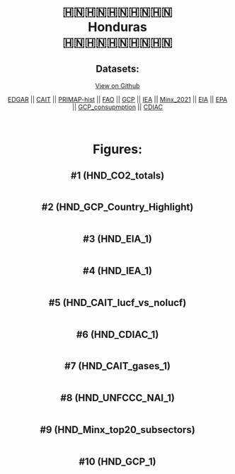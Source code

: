 
<center>
<h1 align="center">
🇭🇳🇭🇳🇭🇳🇭🇳🇭🇳
<br>
Honduras
<br>
🇭🇳🇭🇳🇭🇳🇭🇳🇭🇳
</h1>
<h2>Datasets:</h2>
<p><a href="https://github.com/dquintani/GreenhouseData/tree/master/country_data/HND_Honduras/data">View on Github</a>
<br></p><p><a href="data/HND_EDGAR.csv">EDGAR</a> || <a href="data/HND_CAIT.csv">CAIT</a> || <a href="data/HND_PRIMAP-hist.csv">PRIMAP-hist</a> || <a href="data/HND_FAO.csv">FAO</a> || <a href="data/HND_GCP.csv">GCP</a> || <a href="data/HND_IEA.csv">IEA</a> || <a href="data/HND_Minx_2021.csv">Minx_2021</a> || <a href="data/HND_EIA.csv">EIA</a> || <a href="data/HND_EPA.csv">EPA</a> || <a href="data/HND_GCP_consupmption.csv">GCP_consupmption</a> || <a href="data/HND_CDIAC.csv">CDIAC</a></p><p><br></p>
<h1>Figures:</h1><h2>#1 (HND_CO2_totals)</h2>
<p><img alt="" src="figures/HND_CO2_totals.png" /></p><h2>#2 (HND_GCP_Country_Highlight)</h2>
<p><img alt="" src="figures/HND_GCP_Country_Highlight.png" /></p><h2>#3 (HND_EIA_1)</h2>
<p><img alt="" src="figures/HND_EIA_1.png" /></p><h2>#4 (HND_IEA_1)</h2>
<p><img alt="" src="figures/HND_IEA_1.png" /></p><h2>#5 (HND_CAIT_lucf_vs_nolucf)</h2>
<p><img alt="" src="figures/HND_CAIT_lucf_vs_nolucf.png" /></p><h2>#6 (HND_CDIAC_1)</h2>
<p><img alt="" src="figures/HND_CDIAC_1.png" /></p><h2>#7 (HND_CAIT_gases_1)</h2>
<p><img alt="" src="figures/HND_CAIT_gases_1.png" /></p><h2>#8 (HND_UNFCCC_NAI_1)</h2>
<p><img alt="" src="figures/HND_UNFCCC_NAI_1.png" /></p><h2>#9 (HND_Minx_top20_subsectors)</h2>
<p><img alt="" src="figures/HND_Minx_top20_subsectors.png" /></p><h2>#10 (HND_GCP_1)</h2>
<p><img alt="" src="figures/HND_GCP_1.png" /></p>